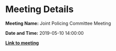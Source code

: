 # Meeting Details

**Meeting Name:** Joint Policing Committee Meeting

**Date and Time:** 2019-05-10 14:00:00

**<a href="https://www.limerick.ie/council/whats-on/joint-policing-committee-meeting-7" target="_blank">Link to meeting</a>**
